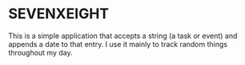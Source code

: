 # SEVENXEIGHT
This is a simple application that accepts a string (a task or event) and appends a date to that entry. I use it mainly to track random things throughout my day.
